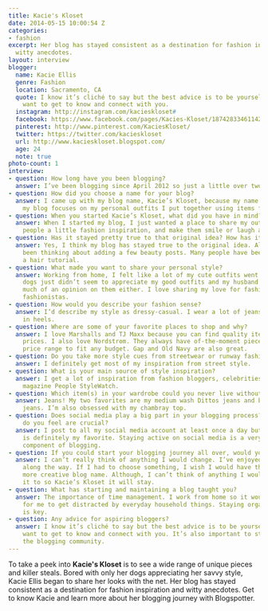 ```yaml
---
title: Kacie's Kloset
date: 2014-05-15 10:00:54 Z
categories:
- fashion
excerpt: Her blog has stayed consistent as a destination for fashion inspiration and
  witty anecdotes.
layout: interview
blogger:
  name: Kacie Ellis
  genre: Fashion
  location: Sacramento, CA
  quote: I know it’s cliché to say but the best advice is to be yourself. Your readers
    want to get to know and connect with you.
  instagram: http://instagram.com/kacieskloset#
  facebook: https://www.facebook.com/pages/Kacies-Kloset/187428334611423
  pinterest: http://www.pinterest.com/KaciesKloset/
  twitter: https://twitter.com/kacieskloset
  url: http://www.kacieskloset.blogspot.com/
  age: 24
  note: true
photo-count: 1
interview:
- question: How long have you been blogging?
  answer: I’ve been blogging since April 2012 so just a little over two years.
- question: How did you choose a name for your blog?
  answer: I came up with my blog name, Kacie’s Kloset, because my name is Kacie and
    my blog focuses on my personal outfits I put together using items from my closet.
- question: When you started Kacie’s Kloset, what did you have in mind?
  answer: When I started my blog, I just wanted a place to share my outfits, give
    people a little fashion inspiration, and make them smile or laugh at what I write.
- question: Has it stayed pretty true to that original idea? How has it evolved?
  answer: Yes, I think my blog has stayed true to the original idea. Although, I have
    been thinking about adding a few beauty posts. Many people have been asking for
    a hair tutorial.
- question: What made you want to share your personal style?
  answer: Working from home, I felt like a lot of my cute outfits went to waist. My
    dogs just didn’t seem to appreciate my good outfits and my husband didn’t have
    much of an opinion on them either. I love sharing my love for fashion with other
    fashionistas.
- question: How would you describe your fashion sense?
  answer: I’d describe my style as dressy-casual. I wear a lot of jeans and I’m always
    in heels.
- question: Where are some of your favorite places to shop and why?
  answer: I love Marshalls and TJ Maxx because you can find quality items at great
    prices. I also love Nordstrom. They always have of-the-moment pieces in a wide
    price range to fit any budget. Gap and Old Navy are also great.
- question: Do you take more style cues from streetwear or runway fashion?
  answer: I definitely get most of my inspiration from street style.
- question: What is your main source of style inspiration?
  answer: I get a lot of inspiration from fashion bloggers, celebrities, and my favorite
    magazine People StyleWatch.
- question: Which item(s) in your wardrobe could you never live without?
  answer: Jeans! My two favorites are my medium wash Dittos jeans and black J Brand
    jeans. I’m also obsessed with my chambray top.
- question: Does social media play a big part in your blogging process? Which sites
    do you feel are crucial?
  answer: I post to all my social media account at least once a day but Instagram
    is definitely my favorite. Staying active on social media is a very important
    component of blogging.
- question: If you could start your blogging journey all over, would you change anything?
  answer: I can’t really think of anything I would change. I’ve enjoyed every step
    along the way. If I had to choose something, I wish I would have thought of a
    more creative blog name. Although, I can’t think of anything I would want to change
    it to so Kacie’s Kloset it will stay.
- question: What has starting and maintaining a blog taught you?
  answer: The importance of time management. I work from home so it would be easy
    for me to get distracted by everyday household things. Staying organized and focused
    is key.
- question: Any advice for aspiring bloggers?
  answer: I know it’s cliché to say but the best advice is to be yourself. Your readers
    want to get to know and connect with you. It’s also important to stay active with
    the blogging community.
---
```


To take a peek into **Kacie's Kloset** is to see a wide range of unique pieces and killer steals. Bored with only her dogs appreciating her savvy style, Kacie Ellis began to share her looks with the net. Her blog has stayed consistent as a destination for fashion inspiration and witty anecdotes. Get to know Kacie and learn more about her blogging journey with Blogspotter.